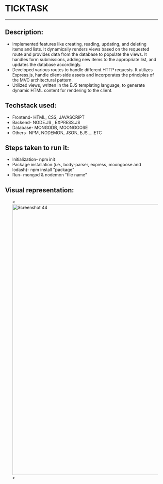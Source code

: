 # TICKTASK

<hr/>

<h2 align="left">Description:</h2>
<ul>
<li align="left">Implemented features like creating, reading, updating, and deleting items and lists. It dynamically renders views based on the requested route and provides data from the database to populate the views. It handles form submissions, adding new items to the appropriate list, and updates the database accordingly.</li>
<li align="left">Developed various routes to handle different HTTP requests. It utilizes Express.js, handle client-side assets and incorporates the principles of the MVC architectural pattern. </li>
<li align="left">Utilized views, written in the EJS templating language, to generate dynamic HTML content for rendering to the client. </li>
</ul>

<h2 align="left">Techstack used:</h2>
<ul>
<li align="left">Frontend- HTML, CSS, JAVASCRIPT</li>
<li align="left">Backend- NODE.JS , EXPRESS.JS </li>
<li align="left">Database- MONGODB, MOONGOOSE </li>
<li align="left">Others- NPM, NODEMON, JSON, EJS.....ETC </li>
</ul>

<h2 align="left">Steps taken to run it:</h2>
<ul>
<li align="left">Initialization- npm init</li>
<li align="left">Package installation (i.e., body-parser, express, moongoose and lodash)- npm install "package"</li>
<li align="left">Run- mongod & nodemon "file name"</li>
</ul>

<h2 align="left">Visual representation:</h2>
<ul>
<<img width="894" alt="Screenshot 44" src="https://github.com/Aparajit-19/Java-learning/assets/74190792/8997748e-952a-47b5-ba8c-ae8d1e249ecc">>
</ul>
